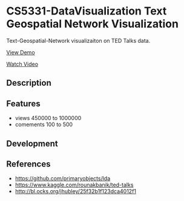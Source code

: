# CS5331-DataVisualization Text Geospatial Network Visualization
Text-Geospatial-Network visualizaiton on TED Talks data.

[View Demo](https://lvrg12.github.io/TEDTalk-Viz/)

[Watch Video](#)

## Description


## Features
- views 450000 to 1000000
- comements 100 to 500

## Development

## References
- https://github.com/primaryobjects/lda
- https://www.kaggle.com/rounakbanik/ted-talks
- http://bl.ocks.org/jhubley/25f32b1f123dca4012f1